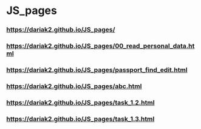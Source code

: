 # JS_pages

### https://dariak2.github.io/JS_pages/

### https://dariak2.github.io/JS_pages/00_read_personal_data.html

### https://dariak2.github.io/JS_pages/passport_find_edit.html

### https://dariak2.github.io/JS_pages/abc.html

### https://dariak2.github.io/JS_pages/task_1.2.html

### https://dariak2.github.io/JS_pages/task_1.3.html
